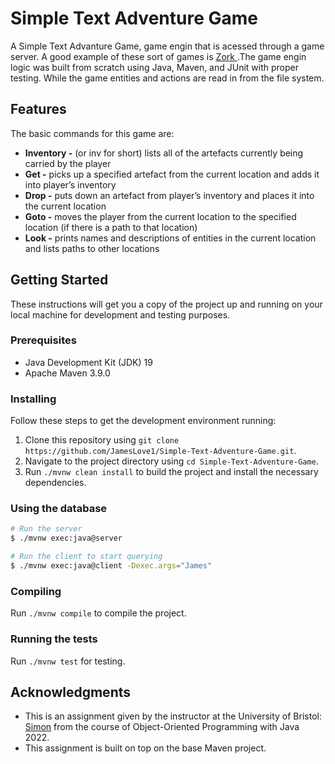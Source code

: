 # Simple Text Adventure Game
A Simple Text Advanture Game, game engin that is acessed through a game server. A good example of these sort 
of games is  <a href="https://textadventures.co.uk/games/play/5zyoqrsugeopel3ffhz_vq">  Zork </a>.The game 
engin logic was built from scratch using Java, Maven, and JUnit with proper testing. While the game
entities and actions are read in from the file system. 

## Features
The basic commands for this game are:
<ul>
    <li> <b>Inventory -</b> (or inv for short) lists all of the artefacts currently being carried by the player</li>
    <li> <b>Get -</b> picks up a specified artefact from the current location and adds it into player’s inventory</li>
    <li> <b>Drop -</b> puts down an artefact from player’s inventory and places it into the current location</li>
    <li> <b>Goto -</b> moves the player from the current location to the specified location (if there is a path to that location)</li>
    <li> <b>Look -</b> prints names and descriptions of entities in the current location and lists paths to other locations</li>
</ul>

## Getting Started
These instructions will get you a copy of the project up and running on your local machine for development and testing purposes.

### Prerequisites

- Java Development Kit (JDK) 19
- Apache Maven 3.9.0

### Installing

Follow these steps to get the development environment running:

1. Clone this repository using `git clone https://github.com/JamesLove1/Simple-Text-Adventure-Game.git`.
2. Navigate to the project directory using `cd Simple-Text-Adventure-Game`.
3. Run `./mvnw clean install` to build the project and install the necessary dependencies.

### Using the database

```bash
# Run the server
$ ./mvnw exec:java@server

# Run the client to start querying
$ ./mvnw exec:java@client -Dexec.args="James"
```

### Compiling

Run `./mvnw compile` to compile the project.


### Running the tests

Run `./mvnw test` for testing.


## Acknowledgments

* This is an assignment given by the instructor at the University of Bristol: [Simon](https://github.com/drslock) from the course of Object-Oriented Programming with Java 2022.
* This assignment is built on top on the base Maven project.

